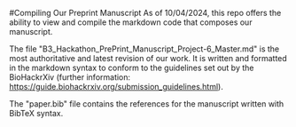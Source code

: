#Compiling Our Preprint Manuscript
As of 10/04/2024, this repo offers the ability to view and compile the markdown code that composes our manuscript.

The file "B3_Hackathon_PrePrint_Manuscript_Project-6_Master.md" is the most authoritative and latest revision of our work. It is written and formatted in the markdown syntax to conform to the guidelines set out by the BioHackrXiv (further information: https://guide.biohackrxiv.org/submission_guidelines.html).

The "paper.bib" file contains the references for the manuscript written with BibTeX syntax.
